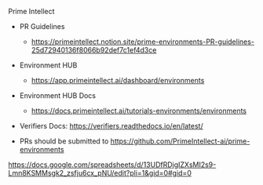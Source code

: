 Prime Intellect

- PR Guidelines 
    - https://primeintellect.notion.site/prime-environments-PR-guidelines-25d72940136f8066b92def7c1ef4d3ce

- Environment HUB
    - https://app.primeintellect.ai/dashboard/environments

- Environment HUB Docs
    - https://docs.primeintellect.ai/tutorials-environments/environments

- Verifiers Docs: https://verifiers.readthedocs.io/en/latest/

- PRs should be submitted to https://github.com/PrimeIntellect-ai/prime-environments 

https://docs.google.com/spreadsheets/d/13UDfRDjgIZXsMI2s9-Lmn8KSMMsgk2_zsfju6cx_pNU/edit?pli=1&gid=0#gid=0